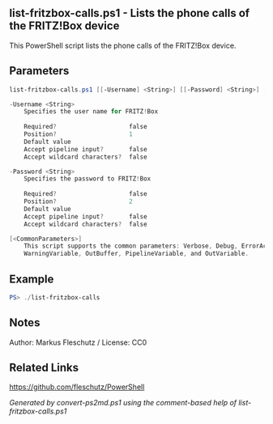 ## list-fritzbox-calls.ps1 - Lists the phone calls of the FRITZ!Box device

This PowerShell script lists the phone calls of the FRITZ!Box device.

## Parameters
```powershell
list-fritzbox-calls.ps1 [[-Username] <String>] [[-Password] <String>] [<CommonParameters>]

-Username <String>
    Specifies the user name for FRITZ!Box
    
    Required?                    false
    Position?                    1
    Default value                
    Accept pipeline input?       false
    Accept wildcard characters?  false

-Password <String>
    Specifies the password to FRITZ!Box
    
    Required?                    false
    Position?                    2
    Default value                
    Accept pipeline input?       false
    Accept wildcard characters?  false

[<CommonParameters>]
    This script supports the common parameters: Verbose, Debug, ErrorAction, ErrorVariable, WarningAction, 
    WarningVariable, OutBuffer, PipelineVariable, and OutVariable.
```

## Example
```powershell
PS> ./list-fritzbox-calls

```

## Notes
Author: Markus Fleschutz / License: CC0

## Related Links
https://github.com/fleschutz/PowerShell

*Generated by convert-ps2md.ps1 using the comment-based help of list-fritzbox-calls.ps1*
